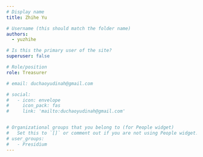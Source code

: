 ```yaml
---
# Display name
title: Zhihe Yu

# Username (this should match the folder name)
authors:
  - yuzhihe

# Is this the primary user of the site?
superuser: false

# Role/position
role: Treasurer

# email: duchaoyudinah@gmail.com

# social:
#   - icon: envelope
#     icon_pack: fas
#     link: 'mailto:duchaoyudinah@gmail.com'


# Organizational groups that you belong to (for People widget)
#   Set this to `[]` or comment out if you are not using People widget.
# user_groups:
#   - Presidium
---
```


